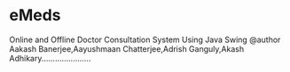 # eMeds
Online and Offline Doctor Consultation System Using Java Swing
@author Aakash Banerjee,Aayushmaan Chatterjee,Adrish Ganguly,Akash Adhikary......................

